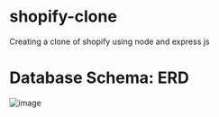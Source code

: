 # shopify-clone
Creating a clone of shopify using node and express js

# Database Schema: ERD
![image](https://github.com/Miagotobene/shopify-clone/assets/90000641/0d612034-f9ed-4c9a-bce7-f7f2c065792b)
